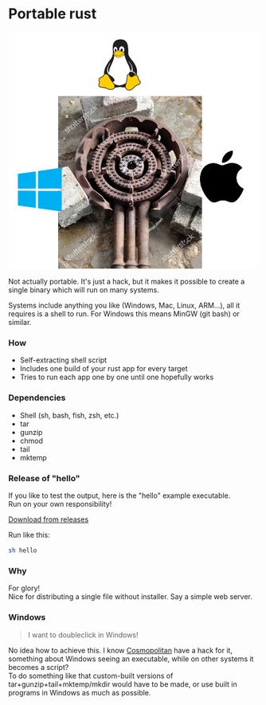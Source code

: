 # Portable rust

![hello.png](hello.png)
<!-- Yes i know "shutterstock" is visible. Hopefully this is more legal =D -->

Not actually portable. It's just a hack, but it makes it possible to create a single binary which will run on many
systems.

Systems include anything you like (Windows, Mac, Linux, ARM...), all it requires is a shell to run. For Windows this
means MinGW (git bash) or similar.

### How

* Self-extracting shell script
* Includes one build of your rust app for every target
* Tries to run each app one by one until one hopefully works

### Dependencies

* Shell (sh, bash, fish, zsh, etc.)
* tar
* gunzip
* chmod
* tail
* mktemp

### Release of "hello"

If you like to test the output, here is the "hello" example executable.  
Run on your own responsibility!

[Download from releases](../../releases/latest/download/hello)

Run like this:

```bash
sh hello
```

### Why

For glory!  
Nice for distributing a single file without installer. Say a simple web server.

### Windows

> I want to doubleclick in Windows!

No idea how to achieve this. I know [Cosmopolitan](https://github.com/jart/cosmopolitan) have a hack for it, something
about Windows seeing an executable, while on other systems it becomes a script?  
To do something like that custom-built versions of tar+gunzip+tail+mktemp/mkdir would have to be made, or use built in
programs in Windows as much as possible.